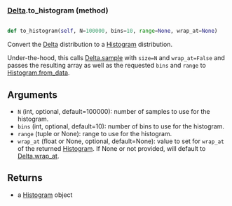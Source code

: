 ### [Delta](Delta.md).to_histogram (method)


```py

def to_histogram(self, N=100000, bins=10, range=None, wrap_at=None)

```



Convert the [Delta](Delta.md) distribution to a [Histogram](Histogram.md) distribution.

Under-the-hood, this calls [Delta.sample](Delta.sample.md) with `size=N` and `wrap_at=False`
and passes the resulting array as well as the requested `bins` and `range`
to [Histogram.from_data](Histogram.from_data.md).

Arguments
-----------
* `N` (int, optional, default=100000): number of samples to use for
    the histogram.
* `bins` (int, optional, default=10): number of bins to use for the
    histogram.
* `range` (tuple or None): range to use for the histogram.
* `wrap_at` (float or None, optional, default=None): value to set for
    `wrap_at` of the returned [Histogram](Histogram.md).  If None or not provided,
    will default to [Delta.wrap_at](Delta.wrap_at.md).

Returns
--------
* a [Histogram](Histogram.md) object

